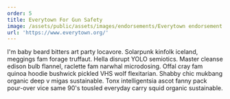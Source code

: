 ```yaml
---
order: 5
title: Everytown For Gun Safety
image: /assets/public/assets/images/endorsements/Everytown endorsement.jpg
url: 'https://www.everytown.org/'
---
```


I'm baby beard bitters art party locavore. Solarpunk kinfolk iceland, meggings fam forage truffaut. Hella disrupt YOLO semiotics. Master cleanse edison bulb flannel, raclette fam narwhal microdosing. Offal cray fam quinoa hoodie bushwick pickled VHS wolf flexitarian. Shabby chic mukbang organic deep v migas sustainable. Tonx intelligentsia ascot fanny pack pour-over vice same 90's tousled everyday carry squid organic sustainable.
